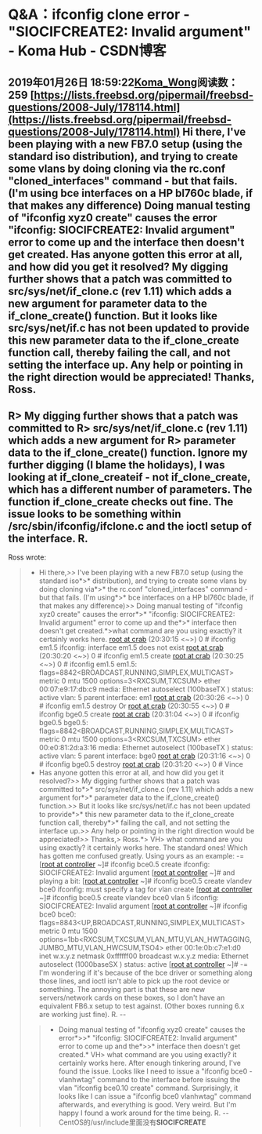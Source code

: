 # Q&A：ifconfig clone error - "SIOCIFCREATE2: Invalid argument" - Koma Hub - CSDN博客
2019年01月26日 18:59:22[Koma_Wong](https://me.csdn.net/Rong_Toa)阅读数：259
[https://lists.freebsd.org/pipermail/freebsd-questions/2008-July/178114.html](https://lists.freebsd.org/pipermail/freebsd-questions/2008-July/178114.html)
Hi there,
I've been playing with a new FB7.0 setup (using the standard iso
distribution), and trying to create some vlans by doing cloning via
the rc.conf "cloned_interfaces" command - but that fails.  (I'm using
bce interfaces on a HP bl760c blade, if that makes any difference)
Doing manual testing of "ifconfig xyz0 create" causes the error
"ifconfig: SIOCIFCREATE2: Invalid argument" error to come up and the
interface then doesn't get created.
Has anyone gotten this error at all, and how did you get it resolved?
My digging further shows that a patch was committed to
src/sys/net/if_clone.c (rev 1.11) which adds a new argument for
parameter data to the if_clone_create() function.
But it looks like src/sys/net/if.c has not been updated to provide
this new parameter data to the if_clone_create function call, thereby
failing the call, and not setting the interface up.
Any help or pointing in the right direction would be appreciated!
Thanks,
  Ross.
-- 
R> My digging further shows that a patch was committed to
R> src/sys/net/if_clone.c (rev 1.11) which adds a new argument for
R> parameter data to the if_clone_create() function.
Ignore my further digging (I blame the holidays), I was looking at
if_clone_createif - not if_clone_create, which has a different number
of parameters.  The function if_clone_create checks out fine.
The issue looks to be something within /src/sbin/ifconfig/ifclone.c
and the ioctl setup of the interface.  <sigh>
R.
-- 
Ross wrote:
>* Hi there,*>>* I've been playing with a new FB7.0 setup (using the standard iso*>* distribution), and trying to create some vlans by doing cloning via*>* the rc.conf "cloned_interfaces" command - but that fails.  (I'm using*>* bce interfaces on a HP bl760c blade, if that makes any difference)*>>* Doing manual testing of "ifconfig xyz0 create" causes the error*>* "ifconfig: SIOCIFCREATE2: Invalid argument" error to come up and the*>* interface then doesn't get created.*>what command are you using exactly? it certainly works here.
[root at crab](http://lists.freebsd.org/mailman/listinfo/freebsd-questions)
(20:30:15 <~>) 0 # ifconfig em1.5
ifconfig: interface em1.5 does not exist
[root at crab](http://lists.freebsd.org/mailman/listinfo/freebsd-questions)
(20:30:20 <~>) 0 # ifconfig em1.5 create
[root at crab](http://lists.freebsd.org/mailman/listinfo/freebsd-questions)
(20:30:25 <~>) 0 # ifconfig em1.5
em1.5: flags=8842<BROADCAST,RUNNING,SIMPLEX,MULTICAST> metric 0 mtu 1500
         options=3<RXCSUM,TXCSUM>
         ether 00:07:e9:17:db:c9
         media: Ethernet autoselect (100baseTX <full-duplex>)
         status: active
         vlan: 5 parent interface: em1
[root at crab](http://lists.freebsd.org/mailman/listinfo/freebsd-questions)
(20:30:26 <~>) 0 # ifconfig em1.5 destroy
Or
[root at crab](http://lists.freebsd.org/mailman/listinfo/freebsd-questions)
(20:30:55 <~>) 0 # ifconfig bge0.5 create
[root at crab](http://lists.freebsd.org/mailman/listinfo/freebsd-questions)
(20:31:04 <~>) 0 # ifconfig bge0.5
bge0.5: flags=8842<BROADCAST,RUNNING,SIMPLEX,MULTICAST> metric 0 mtu 1500
         options=3<RXCSUM,TXCSUM>
         ether 00:e0:81:2d:a3:16
         media: Ethernet autoselect (100baseTX <full-duplex>)
         status: active
         vlan: 5 parent interface: bge0
[root at crab](http://lists.freebsd.org/mailman/listinfo/freebsd-questions)
(20:31:16 <~>) 0 # ifconfig bge0.5 destroy
[root at crab](http://lists.freebsd.org/mailman/listinfo/freebsd-questions)
(20:31:20 <~>) 0 #
Vince
>* Has anyone gotten this error at all, and how did you get it resolved?*>>* My digging further shows that a patch was committed to*>* src/sys/net/if_clone.c (rev 1.11) which adds a new argument for*>* parameter data to the if_clone_create() function.*>>* But it looks like src/sys/net/if.c has not been updated to provide*>* this new parameter data to the if_clone_create function call, thereby*>* failing the call, and not setting the interface up.*>>* Any help or pointing in the right direction would be appreciated!*>>* Thanks,*>*   Ross.*>
VH> what command are you using exactly? it certainly works here.
The standard ones!  Which has gotten me confused greatly.
Using yours as an example:
-=
[[root at controller](http://lists.freebsd.org/mailman/listinfo/freebsd-questions) ~]# ifconfig bce0.5 create
ifconfig: SIOCIFCREATE2: Invalid argument
[[root at controller](http://lists.freebsd.org/mailman/listinfo/freebsd-questions) ~]#
and playing a bit:
[[root at controller](http://lists.freebsd.org/mailman/listinfo/freebsd-questions) ~]# ifconfig bce0.5 create vlandev bce0
ifconfig: must specify a tag for vlan create
[[root at controller](http://lists.freebsd.org/mailman/listinfo/freebsd-questions) ~]# ifconfig bce0.5 create vlandev bce0 vlan 5
ifconfig: SIOCIFCREATE2: Invalid argument
[[root at controller](http://lists.freebsd.org/mailman/listinfo/freebsd-questions) ~]# ifconfig bce0
bce0: flags=8843<UP,BROADCAST,RUNNING,SIMPLEX,MULTICAST> metric 0 mtu 1500
        options=1bb<RXCSUM,TXCSUM,VLAN_MTU,VLAN_HWTAGGING,JUMBO_MTU,VLAN_HWCSUM,TSO4>
        ether 00:1e:0b:c7:e1:d0
        inet w.x.y.z netmask 0xffffff00 broadcast w.x.y.z
        media: Ethernet autoselect (1000baseSX <full-duplex>)
        status: active
[[root at controller](http://lists.freebsd.org/mailman/listinfo/freebsd-questions) ~]#
-=
I'm wondering if it's because of the bce driver or something along
those lines, and ioctl isn't able to pick up the root device or
something.
The annoying part is that these are new servers/network cards on these
boxes, so I don't have an equivalent FB6.x setup to test against.
(Other boxes running 6.x are working just fine).
R.
-- 
>>* Doing manual testing of "ifconfig xyz0 create" causes the error*>>* "ifconfig: SIOCIFCREATE2: Invalid argument" error to come up and the*>>* interface then doesn't get created.*
VH> what command are you using exactly? it certainly works here.
After enough tinkering around, I've found the issue.
Looks like I need to issue a "ifconfig bce0 -vlanhwtag" command to the
interface before issuing the vlan "ifconfig bce0.10 create" command.
Surprisingly, it looks like I can issue a "ifconfig bce0 vlanhwtag"
command afterwards, and everything is good.
Very weird.  But I'm happy I found a work around for the time being.
R.
-- 
CentOS的/usr/include里面没有**SIOCIFCREATE**
